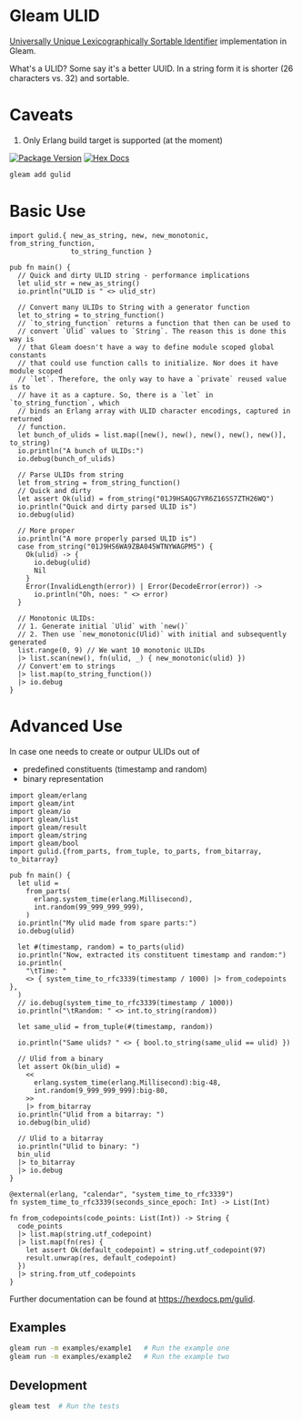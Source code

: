 # Gleam ULID
[Universally Unique Lexicographically Sortable Identifier](https://github.com/ulid/spec) implementation in
Gleam.

What's a ULID? Some say it's a better UUID. In a string form it is shorter (26
characters vs. 32) and sortable.

# Caveats
1. Only Erlang build target is supported (at the moment)

[![Package Version](https://img.shields.io/hexpm/v/gulid)](https://hex.pm/packages/gulid)
[![Hex Docs](https://img.shields.io/badge/hex-docs-ffaff3)](https://hexdocs.pm/gulid/)

```sh
gleam add gulid
```

# Basic Use

```gleam
import gulid.{ new_as_string, new, new_monotonic, from_string_function,
               to_string_function }

pub fn main() {
  // Quick and dirty ULID string - performance implications
  let ulid_str = new_as_string()
  io.println("ULID is " <> ulid_str)

  // Convert many ULIDs to String with a generator function
  let to_string = to_string_function()
  // `to_string_function` returns a function that then can be used to
  // convert `Ulid` values to `String`. The reason this is done this way is
  // that Gleam doesn't have a way to define module scoped global constants
  // that could use function calls to initialize. Nor does it have module scoped
  // `let`. Therefore, the only way to have a `private` reused value is to
  // have it as a capture. So, there is a `let` in `to_string_function`, which
  // binds an Erlang array with ULID character encodings, captured in returned
  // function.
  let bunch_of_ulids = list.map([new(), new(), new(), new(), new()], to_string)
  io.println("A bunch of ULIDs:")
  io.debug(bunch_of_ulids)

  // Parse ULIDs from string
  let from_string = from_string_function()
  // Quick and dirty
  let assert Ok(ulid) = from_string("01J9HSAQG7YR6Z16SS7ZTH26WQ")
  io.println("Quick and dirty parsed ULID is")
  io.debug(ulid)

  // More proper
  io.println("A more properly parsed ULID is")
  case from_string("01J9HS6WA9ZBA045WTNYWAGPM5") {
    Ok(ulid) -> {
      io.debug(ulid)
      Nil
    }
    Error(InvalidLength(error)) | Error(DecodeError(error)) ->
      io.println("Oh, noes: " <> error)
  }

  // Monotonic ULIDs:
  // 1. Generate initial `Ulid` with `new()`
  // 2. Then use `new_monotonic(Ulid)` with initial and subsequently generated
  list.range(0, 9) // We want 10 monotonic ULIDs
  |> list.scan(new(), fn(ulid, _) { new_monotonic(ulid) })
  // Convert'em to strings
  |> list.map(to_string_function())
  |> io.debug
}
```
# Advanced Use
In case one needs to create or outpur ULIDs out of
- predefined constituents (timestamp and random)
- binary representation

```gleam
import gleam/erlang
import gleam/int
import gleam/io
import gleam/list
import gleam/result
import gleam/string
import gleam/bool
import gulid.{from_parts, from_tuple, to_parts, from_bitarray, to_bitarray}

pub fn main() {
  let ulid =
    from_parts(
      erlang.system_time(erlang.Millisecond),
      int.random(99_999_999_999),
    )
  io.println("My ulid made from spare parts:")
  io.debug(ulid)

  let #(timestamp, random) = to_parts(ulid)
  io.println("Now, extracted its constituent timestamp and random:")
  io.println(
    "\tTime: "
    <> { system_time_to_rfc3339(timestamp / 1000) |> from_codepoints },
  )
  // io.debug(system_time_to_rfc3339(timestamp / 1000))
  io.println("\tRandom: " <> int.to_string(random))

  let same_ulid = from_tuple(#(timestamp, random))

  io.println("Same ulids? " <> { bool.to_string(same_ulid == ulid) })

  // Ulid from a binary
  let assert Ok(bin_ulid) =
    <<
      erlang.system_time(erlang.Millisecond):big-48,
      int.random(9_999_999_999):big-80,
    >>
    |> from_bitarray
  io.println("Ulid from a bitarray: ")
  io.debug(bin_ulid)

  // Ulid to a bitarray
  io.println("Ulid to binary: ")
  bin_ulid
  |> to_bitarray
  |> io.debug
}

@external(erlang, "calendar", "system_time_to_rfc3339")
fn system_time_to_rfc3339(seconds_since_epoch: Int) -> List(Int)

fn from_codepoints(code_points: List(Int)) -> String {
  code_points
  |> list.map(string.utf_codepoint)
  |> list.map(fn(res) {
    let assert Ok(default_codepoint) = string.utf_codepoint(97)
    result.unwrap(res, default_codepoint)
  })
  |> string.from_utf_codepoints
}
```

Further documentation can be found at <https://hexdocs.pm/gulid>.

## Examples

```sh
gleam run -m examples/example1   # Run the example one
gleam run -m examples/example2   # Run the example two
```

## Development

```sh
gleam test  # Run the tests
```


